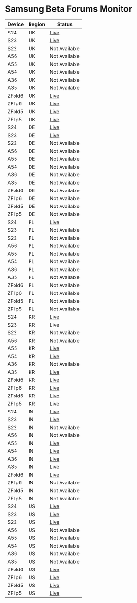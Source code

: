 # Samsung Beta Forums Monitor

| Device | Region | Status |
|--------|--------|--------|
| S24 | UK | [Live](https://eu.community.samsung.com/t5/S24-S24-S24-Ultra/ct-p/uk-bp-stwentyfour) |
| S23 | UK | [Live](https://eu.community.samsung.com/t5/S23-S23-S23-Ultra/ct-p/uk-bp-stwentythree) |
| S22 | UK | Not Available |
| A56 | UK | Not Available |
| A55 | UK | Not Available |
| A54 | UK | Not Available |
| A36 | UK | Not Available |
| A35 | UK | Not Available |
| ZFold6 | UK | [Live](https://eu.community.samsung.com/t5/Z-Fold6/ct-p/uk-bp-zfoldsix) |
| ZFlip6 | UK | [Live](https://eu.community.samsung.com/t5/Z-Flip6/ct-p/uk-bp-zflipsix) |
| ZFold5 | UK | [Live](https://eu.community.samsung.com/t5/Z-Fold5/ct-p/uk-bp-zfoldfive) |
| ZFlip5 | UK | [Live](https://eu.community.samsung.com/t5/Z-Flip5/ct-p/uk-bp-zflipfive) |
| S24 | DE | [Live](https://eu.community.samsung.com/t5/S24-S24-S24-Ultra/ct-p/de-bp-stwentyfour) |
| S23 | DE | [Live](https://eu.community.samsung.com/t5/S23-S23-S23-Ultra/ct-p/de-bp-stwentythree) |
| S22 | DE | Not Available |
| A56 | DE | Not Available |
| A55 | DE | Not Available |
| A54 | DE | Not Available |
| A36 | DE | Not Available |
| A35 | DE | Not Available |
| ZFold6 | DE | Not Available |
| ZFlip6 | DE | Not Available |
| ZFold5 | DE | Not Available |
| ZFlip5 | DE | Not Available |
| S24 | PL | [Live](https://eu.community.samsung.com/t5/S24-S24-S24-Ultra/ct-p/pl-bp-stwentyfour) |
| S23 | PL | Not Available |
| S22 | PL | Not Available |
| A56 | PL | Not Available |
| A55 | PL | Not Available |
| A54 | PL | Not Available |
| A36 | PL | Not Available |
| A35 | PL | Not Available |
| ZFold6 | PL | Not Available |
| ZFlip6 | PL | Not Available |
| ZFold5 | PL | Not Available |
| ZFlip5 | PL | Not Available |
| S24 | KR | [Live](https://r1.community.samsung.com/t5/S24-S24-S24-Ultra/ct-p/kr-bp-stwentyfour) |
| S23 | KR | [Live](https://r1.community.samsung.com/t5/S23-S23-S23-Ultra/ct-p/kr-bp-stwentythree) |
| S22 | KR | Not Available |
| A56 | KR | Not Available |
| A55 | KR | [Live](https://r1.community.samsung.com/t5/Galaxy-A55-5G/ct-p/kr-bp-afiftyfive) |
| A54 | KR | [Live](https://r1.community.samsung.com/t5/Galaxy-A54-5G/ct-p/kr-bp-afiftyfour) |
| A36 | KR | Not Available |
| A35 | KR | [Live](https://r1.community.samsung.com/t5/Galaxy-A35-5G/ct-p/kr-bp-athirtyfive) |
| ZFold6 | KR | [Live](https://r1.community.samsung.com/t5/Z-Fold6/ct-p/kr-bp-zfoldsix) |
| ZFlip6 | KR | [Live](https://r1.community.samsung.com/t5/Z-Flip6/ct-p/kr-bp-zflipsix) |
| ZFold5 | KR | [Live](https://r1.community.samsung.com/t5/Z-Fold5/ct-p/kr-bp-zfoldfive) |
| ZFlip5 | KR | [Live](https://r1.community.samsung.com/t5/Z-Flip5/ct-p/kr-bp-zflipfive) |
| S24 | IN | [Live](https://r2.community.samsung.com/t5/S24-S24-S24-Ultra/ct-p/in-bp-stwentyfour) |
| S23 | IN | [Live](https://r2.community.samsung.com/t5/S23-S23-S23-Ultra/ct-p/in-bp-stwentythree) |
| S22 | IN | Not Available |
| A56 | IN | Not Available |
| A55 | IN | [Live](https://r2.community.samsung.com/t5/Galaxy-A55-5G/ct-p/in-bp-afiftyfive) |
| A54 | IN | [Live](https://r2.community.samsung.com/t5/Galaxy-A54-5G/ct-p/in-bp-afiftyfour) |
| A36 | IN | [Live](https://r2.community.samsung.com/t5/Galaxy-A36-5G/ct-p/in-bp-athirtysix) |
| A35 | IN | [Live](https://r2.community.samsung.com/t5/Galaxy-A35-5G/ct-p/in-bp-athirtyfive) |
| ZFold6 | IN | [Live](https://r2.community.samsung.com/t5/Z-Fold6/ct-p/in-bp-zfoldsix) |
| ZFlip6 | IN | Not Available |
| ZFold5 | IN | Not Available |
| ZFlip5 | IN | Not Available |
| S24 | US | [Live](https://us.community.samsung.com/t5/S24-S24-S24-Ultra/ct-p/us-bp-stwentyfour) |
| S23 | US | [Live](https://us.community.samsung.com/t5/S23-S23-S23-Ultra/ct-p/us-bp-stwentythree) |
| S22 | US | [Live](https://us.community.samsung.com/t5/S22-S22-S22-Ultra/ct-p/us-bp-stwentytwo) |
| A56 | US | Not Available |
| A55 | US | Not Available |
| A54 | US | Not Available |
| A36 | US | Not Available |
| A35 | US | Not Available |
| ZFold6 | US | [Live](https://us.community.samsung.com/t5/Z-Fold6/ct-p/us-bp-zfoldsix) |
| ZFlip6 | US | [Live](https://us.community.samsung.com/t5/Z-Flip6/ct-p/us-bp-zflipsix) |
| ZFold5 | US | [Live](https://us.community.samsung.com/t5/Z-Fold5/ct-p/us-bp-zfoldfive) |
| ZFlip5 | US | [Live](https://us.community.samsung.com/t5/Z-Flip5/ct-p/us-bp-zflipfive) |